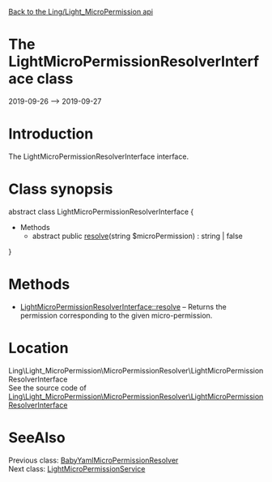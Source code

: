 [Back to the Ling/Light_MicroPermission api](https://github.com/lingtalfi/Light_MicroPermission/blob/master/doc/api/Ling/Light_MicroPermission.md)



The LightMicroPermissionResolverInterface class
================
2019-09-26 --> 2019-09-27






Introduction
============

The LightMicroPermissionResolverInterface interface.



Class synopsis
==============


abstract class <span class="pl-k">LightMicroPermissionResolverInterface</span>  {

- Methods
    - abstract public [resolve](https://github.com/lingtalfi/Light_MicroPermission/blob/master/doc/api/Ling/Light_MicroPermission/MicroPermissionResolver/LightMicroPermissionResolverInterface/resolve.md)(string $microPermission) : string | false

}






Methods
==============

- [LightMicroPermissionResolverInterface::resolve](https://github.com/lingtalfi/Light_MicroPermission/blob/master/doc/api/Ling/Light_MicroPermission/MicroPermissionResolver/LightMicroPermissionResolverInterface/resolve.md) &ndash; Returns the permission corresponding to the given micro-permission.





Location
=============
Ling\Light_MicroPermission\MicroPermissionResolver\LightMicroPermissionResolverInterface<br>
See the source code of [Ling\Light_MicroPermission\MicroPermissionResolver\LightMicroPermissionResolverInterface](https://github.com/lingtalfi/Light_MicroPermission/blob/master/MicroPermissionResolver/LightMicroPermissionResolverInterface.php)



SeeAlso
==============
Previous class: [BabyYamlMicroPermissionResolver](https://github.com/lingtalfi/Light_MicroPermission/blob/master/doc/api/Ling/Light_MicroPermission/MicroPermissionResolver/BabyYamlMicroPermissionResolver.md)<br>Next class: [LightMicroPermissionService](https://github.com/lingtalfi/Light_MicroPermission/blob/master/doc/api/Ling/Light_MicroPermission/Service/LightMicroPermissionService.md)<br>
